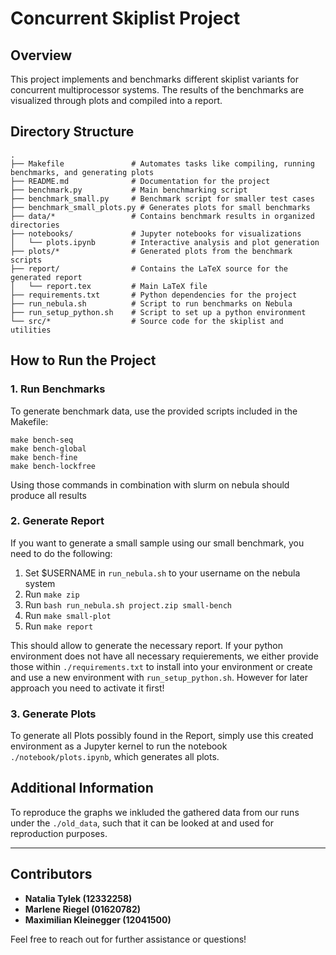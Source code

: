 # Concurrent Skiplist Project

## Overview

This project implements and benchmarks different skiplist variants for concurrent multiprocessor systems. The results of the benchmarks are visualized through plots and compiled into a report.

## Directory Structure

```plaintext
.
├── Makefile               # Automates tasks like compiling, running benchmarks, and generating plots
├── README.md              # Documentation for the project
├── benchmark.py           # Main benchmarking script
├── benchmark_small.py     # Benchmark script for smaller test cases
├── benchmark_small_plots.py # Generates plots for small benchmarks
├── data/*                 # Contains benchmark results in organized directories
├── notebooks/             # Jupyter notebooks for visualizations
│   └── plots.ipynb        # Interactive analysis and plot generation
├── plots/*                # Generated plots from the benchmark scripts
├── report/                # Contains the LaTeX source for the generated report
│   └── report.tex         # Main LaTeX file
├── requirements.txt       # Python dependencies for the project
├── run_nebula.sh          # Script to run benchmarks on Nebula
├── run_setup_python.sh    # Script to set up a python environment
└── src/*                  # Source code for the skiplist and utilities
```

## How to Run the Project

### 1. Run Benchmarks

To generate benchmark data, use the provided scripts included in the Makefile:

    make bench-seq
    make bench-global
    make bench-fine
    make bench-lockfree

Using those commands in combination with slurm on nebula should produce all results

### 2. Generate Report

If you want to generate a small sample using our small benchmark, you need to do the following:

1. Set $USERNAME in `run_nebula.sh` to your username on the nebula system
3. Run `make zip`
2. Run `bash run_nebula.sh project.zip small-bench`
3. Run `make small-plot`
4. Run `make report`

This should allow to generate the necessary report. If your python environment does not have all necessary requierements, we either provide those within `./requirements.txt` to install into your environment or create and use a new environment with `run_setup_python.sh`. However for later approach you need to activate it first!

### 3. Generate Plots
To generate all Plots possibly found in the Report, simply use this created environment as a Jupyter kernel to run the notebook `./notebook/plots.ipynb`, which generates all plots.

## Additional Information
To reproduce the graphs we inkluded the gathered data from our runs under the `./old_data`, such that it can be looked at and used for reproduction purposes.

---
## Contributors

- **Natalia Tylek (12332258)**
- **Marlene Riegel (01620782)**
- **Maximilian Kleinegger (12041500)**

Feel free to reach out for further assistance or questions!